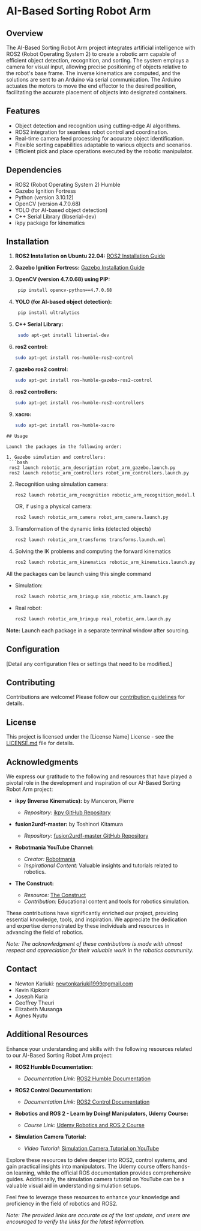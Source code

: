 # AI-Based Sorting Robot Arm

## Overview

The AI-Based Sorting Robot Arm project integrates artificial intelligence with ROS2 (Robot Operating System 2) to create a robotic arm capable of efficient object detection, recognition, and sorting. The system employs a camera for visual input, allowing precise positioning of objects relative to the robot's base frame. The inverse kinematics are computed, and the solutions are sent to an Arduino via serial communication. The Arduino actuates the motors to move the end effector to the desired position, facilitating the accurate placement of objects into designated containers.

## Features

- Object detection and recognition using cutting-edge AI algorithms.
- ROS2 integration for seamless robot control and coordination.
- Real-time camera feed processing for accurate object identification.
- Flexible sorting capabilities adaptable to various objects and scenarios.
- Efficient pick and place operations executed by the robotic manipulator.

## Dependencies

- ROS2 (Robot Operating System 2) Humble
- Gazebo Ignition Fortress
- Python (version 3.10.12)
- OpenCV (version 4.7.0.68)
- YOLO (for AI-based object detection)
- C++ Serial Library (libserial-dev)
- ikpy package for kinematics 

## Installation

1. **ROS2 Installation on Ubuntu 22.04:**
   [ROS2 Installation Guide](https://docs.ros.org/en/humble/Installation/Ubuntu-Install-Debians.html)

2. **Gazebo Ignition Fortress:**
   [Gazebo Installation Guide](https://gazebosim.org/docs/fortress/install_ubuntu)

3. **OpenCV (version 4.7.0.68) using PIP:**
   ```bash
    pip install opencv-python==4.7.0.68
   ```

4. **YOLO (for AI-based object detection):**
   ```bash
    pip install ultralytics
   ```

5. **C++ Serial Library:**
   ```bash
    sudo apt-get install libserial-dev
   ```
6. **ros2 control:**
    ```bash
    sudo apt-get install ros-humble-ros2-control
    ```
7. **gazebo ros2 control:**
    ```bash
    sudo apt-get install ros-humble-gazebo-ros2-control
    ```
8. **ros2 controllers:**
    ```bash
    sudo apt-get install ros-humble-ros2-controllers
    ```
9. **xacro:**
    ```bash
    sudo apt-get install ros-humble-xacro
  ```
## Usage

Launch the packages in the following order:

1. Gazebo simulation and controllers:
   ```bash
   ros2 launch robotic_arm_description robot_arm_gazebo.launch.py
   ros2 launch robotic_arm_controllers robot_arm_controllers.launch.py
   ```

2. Recognition using simulation camera:
   ```bash
   ros2 launch robotic_arm_recognition robotic_arm_recognition_model.launch.py
   ```

   OR, if using a physical camera:
   ```bash
   ros2 launch robotic_arm_camera robot_arm_camera.launch.py
   ```
3. Transformation of the dynamic links (detected objects)
   ```bash
   ros2 launch robotic_arm_transforms transforms.launch.xml
   ```
4. Solving the IK problems and computing the forward kinematics
   ```bash
   ros2 launch robotic_arm_kinematics robotic_arm_kinematics.launch.py
   ```

All the packages can be launch using this single command
   - Simulation:
     ```bash
     ros2 launch robotic_arm_bringup sim_robotic_arm.launch.py
     ```
   - Real robot:
     ```bash
     ros2 launch robotic_arm_bringup real_robotic_arm.launch.py
     ```

**Note:** Launch each package in a separate terminal window after sourcing.

## Configuration

[Detail any configuration files or settings that need to be modified.]

## Contributing

Contributions are welcome! Please follow our [contribution guidelines](CONTRIBUTING.md) for details.

## License

This project is licensed under the [License Name] License - see the [LICENSE.md](LICENSE.md) file for details.

## Acknowledgments

We express our gratitude to the following and resources that have played a pivotal role in the development and inspiration of our AI-Based Sorting Robot Arm project:

- **ikpy (Inverse Kinematics):**
  by Manceron, Pierre
  - *Repository:* [ikpy GitHub Repository](https://github.com/Phylliade/ikpy)

- **fusion2urdf-master:**
  by Toshinori Kitamura
  - *Repository:* [fusion2urdf-master GitHub Repository](https://github.com/syuntoku14/fusion2urdf)

- **Robotmania YouTube Channel:**
  - *Creator:* [Robotmania](https://www.youtube.com/@robotmania8896)
  - *Inspirational Content:* Valuable insights and tutorials related to robotics.

- **The Construct:**
  - *Resource:* [The Construct](http://www.theconstructsim.com/)
  - *Contribution:* Educational content and tools for robotics simulation.

These contributions have significantly enriched our project, providing essential knowledge, tools, and inspiration. We appreciate the dedication and expertise demonstrated by these individuals and resources in advancing the field of robotics.

*Note: The acknowledgment of these contributions is made with utmost respect and appreciation for their valuable work in the robotics community.*

## Contact

- Newton Kariuki: newtonkariuki1999@gmail.com
- Kevin Kipkorir
- Joseph Kuria
- Geoffrey Theuri
- Elizabeth Musanga
- Agnes Nyutu

## Additional Resources

Enhance your understanding and skills with the following resources related to our AI-Based Sorting Robot Arm project:

- **ROS2 Humble Documentation:**
  - *Documentation Link:* [ROS2 Humble Documentation](https://docs.ros.org/en/humble/index.html)

- **ROS2 Control Documentation:**
  - *Documentation Link:* [ROS2 Control Documentation](https://control.ros.org/master/index.html)

- **Robotics and ROS 2 - Learn by Doing! Manipulators, Udemy Course:**
  - *Course Link:* [Udemy Robotics and ROS 2 Course](https://www.udemy.com/course/robotics-and-ros-2-learn-by-doing-manipulators/learn/lecture/37574372#overview)

- **Simulation Camera Tutorial:**
  - *Video Tutorial:* [Simulation Camera Tutorial on YouTube](https://www.youtube.com/watch?v=XqibXP4lwgA)

Explore these resources to delve deeper into ROS2, control systems, and gain practical insights into manipulators. The Udemy course offers hands-on learning, while the official ROS documentation provides comprehensive guides. Additionally, the simulation camera tutorial on YouTube can be a valuable visual aid in understanding simulation setups.

Feel free to leverage these resources to enhance your knowledge and proficiency in the field of robotics and ROS2.

*Note: The provided links are accurate as of the last update, and users are encouraged to verify the links for the latest information.*

